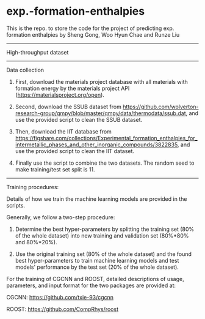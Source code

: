 # exp.-formation-enthalpies

This is the repo. to store the code for the project of predicting exp. formation enthalpies by Sheng Gong, Woo Hyun Chae and Runze Liu

**************************
High-throughput dataset

**************************
Data collection

1. First, download the materials project database with all materials with formation energy by the materials project API (https://materialsproject.org/open).

2. Second, download the SSUB dataset from https://github.com/wolverton-research-group/qmpy/blob/master/qmpy/data/thermodata/ssub.dat, and use the provided script to clean the SSUB dataset.

3. Then, download the IIT database from https://figshare.com/collections/Experimental_formation_enthalpies_for_intermetallic_phases_and_other_inorganic_compounds/3822835, and use the provided script to clean the IIT dataset.

4. Finally use the script to combine the two datasets. The random seed to make training/test set split is 11.

**************************
Training procedures:

Details of how we train the machine learning models are provided in the scripts.

Generally, we follow a two-step procedure:

1. Determine the best hyper-parameters by splitting the training set (80% of the whole dataset) into new training and validation set (80%*80% and 80%*20%).

2. Use the original training set (80% of the whole dataset) and the found best hyper-parameters to train machine learning models and test models' performance by the test set (20% of the whole dataset).

For the training of CGCNN and ROOST, detailed descriptions of usage, parameters, and input format for the two packages are provided at:

CGCNN: https://github.com/txie-93/cgcnn

ROOST: https://github.com/CompRhys/roost
